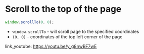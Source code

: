 # Scroll to the top of the page

```javascript
window.scrollTo(0, 0);
```

- `window.scrollTo` - will scroll page to the specified coordinates
- `(0, 0)` - coordinates of the top left corner of the page


link_youtube: https://youtu.be/y_g8nwBF7wE
